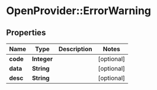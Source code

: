 # OpenProvider::ErrorWarning

## Properties
Name | Type | Description | Notes
------------ | ------------- | ------------- | -------------
**code** | **Integer** |  | [optional] 
**data** | **String** |  | [optional] 
**desc** | **String** |  | [optional] 

